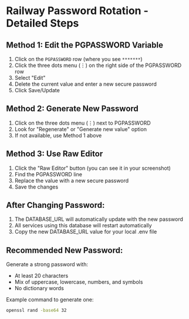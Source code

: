 # Railway Password Rotation - Detailed Steps

## Method 1: Edit the PGPASSWORD Variable
1. Click on the `PGPASSWORD` row (where you see `*******`)
2. Click the three dots menu (⋮) on the right side of the PGPASSWORD row
3. Select "Edit"
4. Delete the current value and enter a new secure password
5. Click Save/Update

## Method 2: Generate New Password
1. Click on the three dots menu (⋮) next to PGPASSWORD
2. Look for "Regenerate" or "Generate new value" option
3. If not available, use Method 1 above

## Method 3: Use Raw Editor
1. Click the "Raw Editor" button (you can see it in your screenshot)
2. Find the PGPASSWORD line
3. Replace the value with a new secure password
4. Save the changes

## After Changing Password:
1. The DATABASE_URL will automatically update with the new password
2. All services using this database will restart automatically
3. Copy the new DATABASE_URL value for your local .env file

## Recommended New Password:
Generate a strong password with:
- At least 20 characters
- Mix of uppercase, lowercase, numbers, and symbols
- No dictionary words

Example command to generate one:
```bash
openssl rand -base64 32
```